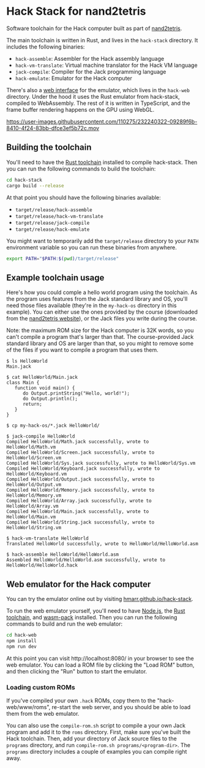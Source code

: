 # Hack Stack for nand2tetris

Software toolchain for the Hack computer built as part of [nand2tetris](https://www.nand2tetris.org/).

The main toolchain is written in Rust, and lives in the `hack-stack` directory. It includes the following binaries:

- `hack-assemble`: Assembler for the Hack assembly language
- `hack-vm-translate`: Virtual machine translator for the Hack VM language
- `jack-compile`: Compiler for the Jack programming language
- `hack-emulate`: Emulator for the Hack computer

There's also a [web interface](https://hmarr.github.io/hack-stack) for the emulator, which lives in the `hack-web` directory. Under the hood it uses the Rust emulator from hack-stack, compiled to WebAssembly. The rest of it is written in TypeScript, and the frame buffer rendering happens on the GPU using WebGL.

https://user-images.githubusercontent.com/110275/232240322-09289f6b-8410-4f24-83bb-dfce3ef5b72c.mov

## Building the toolchain

You'll need to have the [Rust toolchain](https://www.rust-lang.org/tools/install) installed to compile hack-stack. Then you can run the following commands to build the toolchain:

```sh
cd hack-stack
cargo build --release
```

At that point you should have the following binaries available:

- `target/release/hack-assemble`
- `target/release/hack-vm-translate`
- `target/release/jack-compile`
- `target/release/hack-emulate`

You might want to temporarily add the `target/release` directory to your `PATH` environment variable so you can run these binaries from anywhere.

```sh
export PATH="$PATH:$(pwd)/target/release"
```

## Example toolchain usage

Here's how you could comple a hello world program using the toolchain. As the program uses features from the Jack standard library and OS, you'll need those files available (they're in the `my-hack-os` directory in this example). You can either use the ones provided by the course (downloaded from the [nand2tetris website](https://www.nand2tetris.org/software)), or the Jack files you write during the course.

Note: the maximum ROM size for the Hack computer is 32K words, so you can't compile a program that's larger than that. The course-provided Jack standard library and OS are larger than that, so you might to remove some of the files if you want to compile a program that uses them.

```console
$ ls HelloWorld
Main.jack

$ cat HelloWorld/Main.jack
class Main {
   function void main() {
      do Output.printString("Hello, world!");
      do Output.println();
      return;
   }
}

$ cp my-hack-os/*.jack HelloWorld/

$ jack-compile HelloWorld
Compiled HelloWorld/Math.jack successfully, wrote to HelloWorld/Math.vm
Compiled HelloWorld/Screen.jack successfully, wrote to HelloWorld/Screen.vm
Compiled HelloWorld/Sys.jack successfully, wrote to HelloWorld/Sys.vm
Compiled HelloWorld/Keyboard.jack successfully, wrote to HelloWorld/Keyboard.vm
Compiled HelloWorld/Output.jack successfully, wrote to HelloWorld/Output.vm
Compiled HelloWorld/Memory.jack successfully, wrote to HelloWorld/Memory.vm
Compiled HelloWorld/Array.jack successfully, wrote to HelloWorld/Array.vm
Compiled HelloWorld/Main.jack successfully, wrote to HelloWorld/Main.vm
Compiled HelloWorld/String.jack successfully, wrote to HelloWorld/String.vm

$ hack-vm-translate HelloWorld
Translated HelloWorld successfully, wrote to HelloWorld/HelloWorld.asm

$ hack-assemble HelloWorld/HelloWorld.asm
Assembled HelloWorld/HelloWorld.asm successfully, wrote to HelloWorld/HelloWorld.hack
```

## Web emulator for the Hack computer

You can try the emulator online out by visiting [hmarr.github.io/hack-stack](https://hmarr.github.io/hack-stack).

To run the web emulator yourself, you'll need to have [Node.js](https://nodejs.org/en/), the [Rust toolchain](https://www.rust-lang.org/tools/install), and [wasm-pack](https://rustwasm.github.io/wasm-pack/) installed. Then you can run the following commands to build and run the web emulator:

```sh
cd hack-web
npm install
npm run dev
```

At this point you can visit http://localhost:8080/ in your browser to see the web emulator. You can load a ROM file by clicking the "Load ROM" button, and then clicking the "Run" button to start the emulator.

### Loading custom ROMs

If you've compiled your own `.hack` ROMs, copy them to the "hack-web/www/roms", re-start the web server, and you should be able to load them from the web emulator.

You can also use the `compile-rom.sh` script to compile a your own Jack program and add it to the `roms` directory. First, make sure you've built the Hack toolchain. Then, add your directory of Jack source files to the `programs` directory, and run `compile-rom.sh programs/<program-dir>`. The `programs` directory includes a couple of examples you can compile right away.
